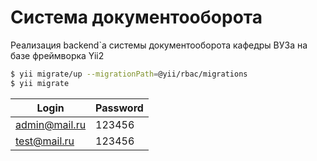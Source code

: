 # Система документооборота
Реализация backend`а системы документооборота кафедры ВУЗа на базе фреймворка Yii2

```sh
$ yii migrate/up --migrationPath=@yii/rbac/migrations
$ yii migrate
```

| Login | Password |
| ------ | ------ |
| admin@mail.ru | 123456 |
| test@mail.ru | 123456 |